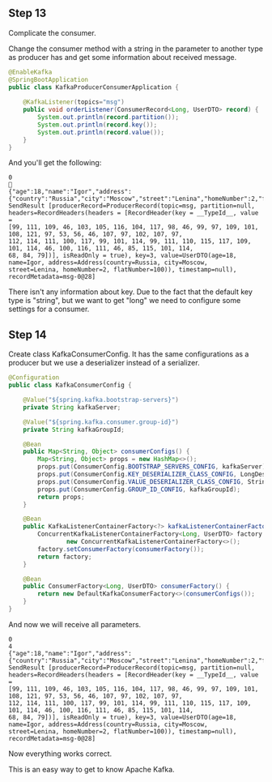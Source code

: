 ## Step 13
 Complicate the consumer.
 
 Change the consumer method with a string in the parameter to another type as producer has
 and get some information about received message.
 ```java
@EnableKafka
@SpringBootApplication
public class KafkaProducerConsumerApplication {
    
     @KafkaListener(topics="msg")
     public void orderListener(ConsumerRecord<Long, UserDTO> record) {
         System.out.println(record.partition());
         System.out.println(record.key());
         System.out.println(record.value());
     }
}
 ```
 And you'll get the following:
 ```
 0
        
 {"age":18,"name":"Igor","address":{"country":"Russia","city":"Moscow","street":"Lenina","homeNumber":2,"flatNumber":100}}
 SendResult [producerRecord=ProducerRecord(topic=msg, partition=null, 
 headers=RecordHeaders(headers = [RecordHeader(key = __TypeId__, value = 
 [99, 111, 109, 46, 103, 105, 116, 104, 117, 98, 46, 99, 97, 109, 101, 108, 121, 97, 53, 56, 46, 107, 97, 102, 107, 97, 
 112, 114, 111, 100, 117, 99, 101, 114, 99, 111, 110, 115, 117, 109, 101, 114, 46, 100, 116, 111, 46, 85, 115, 101, 114, 
 68, 84, 79])], isReadOnly = true), key=3, value=UserDTO(age=18, name=Igor, address=Address(country=Russia, city=Moscow,
 street=Lenina, homeNumber=2, flatNumber=100)), timestamp=null), recordMetadata=msg-0@28]
 ```
 There isn't any information about key.
 Due to the fact that the default key type is "string", but we want to get "long"
 we need to configure some settings for a consumer.
 ## Step 14
Create class KafkaConsumerConfig.
It has the same configurations as a producer but we use a deserializer instead of a serializer.
```java
@Configuration
public class KafkaConsumerConfig {

    @Value("${spring.kafka.bootstrap-servers}")
    private String kafkaServer;

    @Value("${spring.kafka.consumer.group-id}")
    private String kafkaGroupId;

    @Bean
    public Map<String, Object> consumerConfigs() {
        Map<String, Object> props = new HashMap<>();
        props.put(ConsumerConfig.BOOTSTRAP_SERVERS_CONFIG, kafkaServer);
        props.put(ConsumerConfig.KEY_DESERIALIZER_CLASS_CONFIG, LongDeserializer.class);
        props.put(ConsumerConfig.VALUE_DESERIALIZER_CLASS_CONFIG, StringDeserializer.class);
        props.put(ConsumerConfig.GROUP_ID_CONFIG, kafkaGroupId);
        return props;
    }

    @Bean
    public KafkaListenerContainerFactory<?> kafkaListenerContainerFactory() {
        ConcurrentKafkaListenerContainerFactory<Long, UserDTO> factory =
                new ConcurrentKafkaListenerContainerFactory<>();
        factory.setConsumerFactory(consumerFactory());
        return factory;
    }

    @Bean
    public ConsumerFactory<Long, UserDTO> consumerFactory() {
        return new DefaultKafkaConsumerFactory<>(consumerConfigs());
    }
}
```
And now we will receive all parameters.
```
0
4       
{"age":18,"name":"Igor","address":{"country":"Russia","city":"Moscow","street":"Lenina","homeNumber":2,"flatNumber":100}}
SendResult [producerRecord=ProducerRecord(topic=msg, partition=null, 
headers=RecordHeaders(headers = [RecordHeader(key = __TypeId__, value = 
[99, 111, 109, 46, 103, 105, 116, 104, 117, 98, 46, 99, 97, 109, 101, 108, 121, 97, 53, 56, 46, 107, 97, 102, 107, 97, 
112, 114, 111, 100, 117, 99, 101, 114, 99, 111, 110, 115, 117, 109, 101, 114, 46, 100, 116, 111, 46, 85, 115, 101, 114, 
68, 84, 79])], isReadOnly = true), key=3, value=UserDTO(age=18, name=Igor, address=Address(country=Russia, city=Moscow,
street=Lenina, homeNumber=2, flatNumber=100)), timestamp=null), recordMetadata=msg-0@28]
```
Now everything works correct.

This is an easy way to get to know Apache Kafka.
